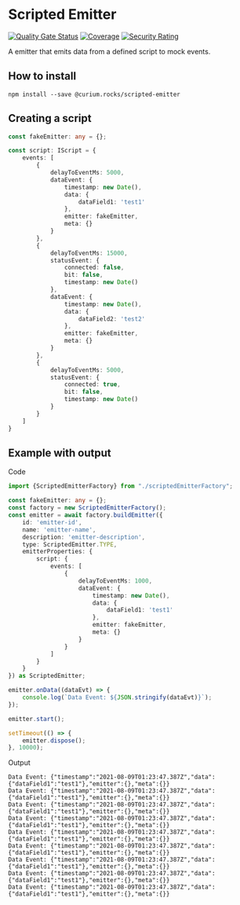 # Scripted Emitter
[![Quality Gate Status](https://sonarcloud.io/api/project_badges/measure?project=curium-rocks_scripted-emitter&metric=alert_status)](https://sonarcloud.io/dashboard?id=curium-rocks_scripted-emitter) [![Coverage](https://sonarcloud.io/api/project_badges/measure?project=curium-rocks_scripted-emitter&metric=coverage)](https://sonarcloud.io/dashboard?id=curium-rocks_scripted-emitter) [![Security Rating](https://sonarcloud.io/api/project_badges/measure?project=curium-rocks_scripted-emitter&metric=security_rating)](https://sonarcloud.io/dashboard?id=curium-rocks_scripted-emitter) 

A emitter that emits data from a defined script to mock events.

## How to install
`npm install --save @curium.rocks/scripted-emitter`

## Creating a script
```typescript
const fakeEmitter: any = {};

const script: IScript = {
    events: [
        {
            delayToEventMs: 5000,
            dataEvent: {
                timestamp: new Date(),
                data: {
                    dataField1: 'test1'
                },
                emitter: fakeEmitter,
                meta: {}
            }
        },
        {
            delayToEventMs: 15000,
            statusEvent: {
                connected: false,
                bit: false,
                timestamp: new Date()
            },
            dataEvent: {
                timestamp: new Date(),
                data: {
                    dataField2: 'test2'
                },
                emitter: fakeEmitter,
                meta: {}
            }
        },
        {
            delayToEventMs: 5000,
            statusEvent: {
                connected: true,
                bit: false,
                timestamp: new Date()
            }
        }
    ]
}
```

## Example with output
Code

```typescript
import {ScriptedEmitterFactory} from "./scriptedEmitterFactory";

const fakeEmitter: any = {};
const factory = new ScriptedEmitterFactory();
const emitter = await factory.buildEmitter({
    id: 'emitter-id',
    name: 'emitter-name',
    description: 'emitter-description',
    type: ScriptedEmitter.TYPE,
    emitterProperties: {
        script: {
            events: [
                {
                    delayToEventMs: 1000,
                    dataEvent: {
                        timestamp: new Date(),
                        data: {
                            dataField1: 'test1'
                        },
                        emitter: fakeEmitter,
                        meta: {}
                    }
                }
            ]
        }
    }
}) as ScriptedEmitter;

emitter.onData((dataEvt) => {
    console.log(`Data Event: ${JSON.stringify(dataEvt)}`);
});

emitter.start();

setTimeout(() => {
    emitter.dispose();
}, 10000);
```
Output
```
Data Event: {"timestamp":"2021-08-09T01:23:47.387Z","data":{"dataField1":"test1"},"emitter":{},"meta":{}}
Data Event: {"timestamp":"2021-08-09T01:23:47.387Z","data":{"dataField1":"test1"},"emitter":{},"meta":{}}
Data Event: {"timestamp":"2021-08-09T01:23:47.387Z","data":{"dataField1":"test1"},"emitter":{},"meta":{}}
Data Event: {"timestamp":"2021-08-09T01:23:47.387Z","data":{"dataField1":"test1"},"emitter":{},"meta":{}}
Data Event: {"timestamp":"2021-08-09T01:23:47.387Z","data":{"dataField1":"test1"},"emitter":{},"meta":{}}
Data Event: {"timestamp":"2021-08-09T01:23:47.387Z","data":{"dataField1":"test1"},"emitter":{},"meta":{}}
Data Event: {"timestamp":"2021-08-09T01:23:47.387Z","data":{"dataField1":"test1"},"emitter":{},"meta":{}}
Data Event: {"timestamp":"2021-08-09T01:23:47.387Z","data":{"dataField1":"test1"},"emitter":{},"meta":{}}
Data Event: {"timestamp":"2021-08-09T01:23:47.387Z","data":{"dataField1":"test1"},"emitter":{},"meta":{}}
```